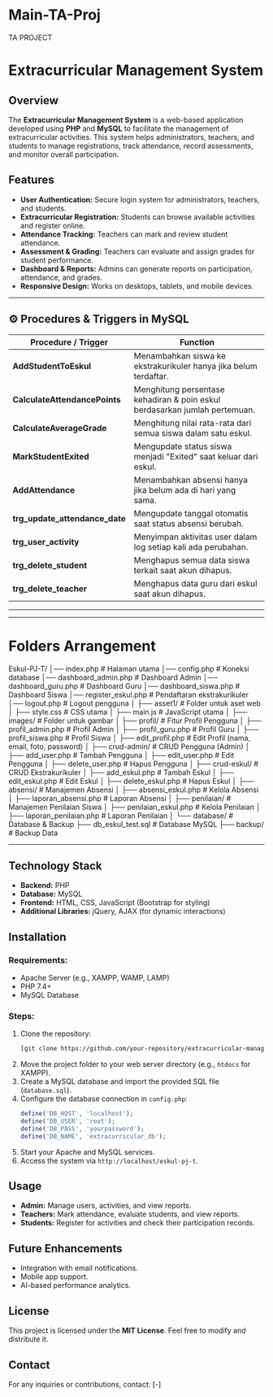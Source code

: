 # Main-TA-Proj
TA PROJECT


# Extracurricular Management System

## Overview
The **Extracurricular Management System** is a web-based application developed using **PHP** and **MySQL** to facilitate the management of extracurricular activities. This system helps administrators, teachers, and students to manage registrations, track attendance, record assessments, and monitor overall participation.

## Features
- **User Authentication:** Secure login system for administrators, teachers, and students.
- **Extracurricular Registration:** Students can browse available activities and register online.
- **Attendance Tracking:** Teachers can mark and review student attendance.
- **Assessment & Grading:** Teachers can evaluate and assign grades for student performance.
- **Dashboard & Reports:** Admins can generate reports on participation, attendance, and grades.
- **Responsive Design:** Works on desktops, tablets, and mobile devices.

---

## ⚙️ Procedures & Triggers in MySQL
| Procedure / Trigger         | Function |
|-----------------------------|-------------------------------------------------------------|
| **AddStudentToEskul**       | Menambahkan siswa ke ekstrakurikuler hanya jika belum terdaftar. |
| **CalculateAttendancePoints** | Menghitung persentase kehadiran & poin eskul berdasarkan jumlah pertemuan. |
| **CalculateAverageGrade**    | Menghitung nilai rata-rata dari semua siswa dalam satu eskul. |
| **MarkStudentExited**       | Mengupdate status siswa menjadi "Exited" saat keluar dari eskul. |
| **AddAttendance**           | Menambahkan absensi hanya jika belum ada di hari yang sama. |
| **trg_update_attendance_date** | Mengupdate tanggal otomatis saat status absensi berubah. |
| **trg_user_activity**       | Menyimpan aktivitas user dalam log setiap kali ada perubahan. |
| **trg_delete_student**      | Menghapus semua data siswa terkait saat akun dihapus. |
| **trg_delete_teacher**      | Menghapus data guru dari eskul saat akun dihapus. |

---


---

# Folders Arrangement
Eskul-PJ-T/
│── index.php                  # Halaman utama
│── config.php                  # Koneksi database
│── dashboard_admin.php         # Dashboard Admin
│── dashboard_guru.php          # Dashboard Guru
│── dashboard_siswa.php         # Dashboard Siswa
│── register_eskul.php          # Pendaftaran ekstrakurikuler
│── logout.php                  # Logout pengguna
│
├── asset1/                     # Folder untuk aset web
│   ├── style.css               # CSS utama
│   ├── main.js                 # JavaScript utama
│   ├── images/                 # Folder untuk gambar
│
├── profil/                     # Fitur Profil Pengguna
│   ├── profil_admin.php        # Profil Admin
│   ├── profil_guru.php         # Profil Guru
│   ├── profil_siswa.php        # Profil Siswa
│   ├── edit_profil.php         # Edit Profil (nama, email, foto, password)
│
├── crud-admin/                 # CRUD Pengguna (Admin)
│   ├── add_user.php            # Tambah Pengguna
│   ├── edit_user.php           # Edit Pengguna
│   ├── delete_user.php         # Hapus Pengguna
│
├── crud-eskul/                 # CRUD Ekstrakurikuler
│   ├── add_eskul.php           # Tambah Eskul
│   ├── edit_eskul.php          # Edit Eskul
│   ├── delete_eskul.php        # Hapus Eskul
│
├── absensi/                     # Manajemen Absensi
│   ├── absensi_eskul.php       # Kelola Absensi
│   ├── laporan_absensi.php     # Laporan Absensi
│
├── penilaian/                   # Manajemen Penilaian Siswa
│   ├── penilaian_eskul.php     # Kelola Penilaian
│   ├── laporan_penilaian.php   # Laporan Penilaian
│
└── database/                    # Database & Backup
    ├── db_eskul_test.sql        # Database MySQL
    ├── backup/                  # Backup Data

---


## Technology Stack
- **Backend:** PHP
- **Database:** MySQL
- **Frontend:** HTML, CSS, JavaScript (Bootstrap for styling)
- **Additional Libraries:** jQuery, AJAX (for dynamic interactions)

## Installation
### Requirements:
- Apache Server (e.g., XAMPP, WAMP, LAMP)
- PHP 7.4+
- MySQL Database

### Steps:
1. Clone the repository:
   ```sh
   [git clone https://github.com/your-repository/extracurricular-management.git](https://github.com/Muh-P/Main-TA-Proj.git)
   ```
2. Move the project folder to your web server directory (e.g., `htdocs` for XAMPP).
3. Create a MySQL database and import the provided SQL file (`database.sql`).
4. Configure the database connection in `config.php`:
   ```php
   define('DB_HOST', 'localhost');
   define('DB_USER', 'root');
   define('DB_PASS', 'yourpassword');
   define('DB_NAME', 'extracurricular_db');
   ```
5. Start your Apache and MySQL services.
6. Access the system via `http://localhost/eskul-pj-t`.

## Usage
- **Admin:** Manage users, activities, and view reports.
- **Teachers:** Mark attendance, evaluate students, and view reports.
- **Students:** Register for activities and check their participation records.

## Future Enhancements
- Integration with email notifications.
- Mobile app support.
- AI-based performance analytics.


## License
This project is licensed under the **MIT License**. Feel free to modify and distribute it.

## Contact
For any inquiries or contributions, contact: [-]

